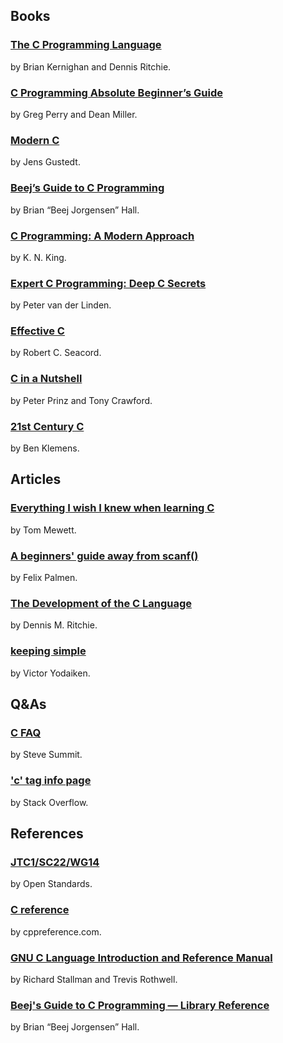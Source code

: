 ## Books
### [The C Programming Language](https://s3-us-west-2.amazonaws.com/belllabs-microsite-dritchie/cbook/index.html)
by Brian Kernighan and Dennis Ritchie.
### [C Programming Absolute Beginner’s Guide](https://www.informit.com/store/c-programming-absolute-beginners-guide-9780789751980)
by Greg Perry and Dean Miller.
### [Modern C](https://gustedt.gitlabpages.inria.fr/modern-c/)
by Jens Gustedt.
### [Beej’s Guide to C Programming](https://beej.us/guide/bgc/)
by Brian “Beej Jorgensen” Hall.
### [C Programming: A Modern Approach](http://knking.com/books/c2/)
by K. N. King.
### [Expert C Programming: Deep C Secrets](https://www.informit.com/store/expert-c-programming-deep-secrets-9780133522242)
by Peter van der Linden.
### [Effective C](https://nostarch.com/Effective_C)
by Robert C. Seacord.
### [C in a Nutshell](https://www.oreilly.com/library/view/c-in-a/9781491924174/)
by Peter Prinz and Tony Crawford.
### [21st Century C](https://www.oreilly.com/library/view/21st-century-c/9781491904428/)
by Ben Klemens.

## Articles
### [Everything I wish I knew when learning C](https://tmewett.com/c-tips/)
by Tom Mewett.
### [A beginners' guide away from scanf()](https://sekrit.de/webdocs/c/beginners-guide-away-from-scanf.html)
by Felix Palmen.
### [The Development of the C Language](https://www.bell-labs.com/usr/dmr/www/chist.html)
by Dennis M. Ritchie.
### [keeping simple](https://www.yodaiken.com/tag/c/)
by Victor Yodaiken.

## Q&As
### [C FAQ](http://www.c-faq.com/)
by Steve Summit.
### ['c' tag info page](https://stackoverflow.com/tags/c/info)
by Stack Overflow.

## References
### [JTC1/SC22/WG14](https://www.open-std.org/JTC1/SC22/WG14/)
by Open Standards.
### [C reference](https://en.cppreference.com/w/c)
by cppreference.com.
### [GNU C Language Introduction and Reference Manual](https://www.gnu.org/software/c-intro-and-ref/)
by Richard Stallman and Trevis Rothwell.
### [Beej's Guide to C Programming — Library Reference](https://beej.us/guide/bgclr/)
by Brian “Beej Jorgensen” Hall.
